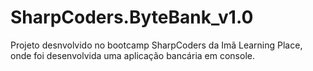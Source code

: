 # SharpCoders.ByteBank_v1.0

Projeto desnvolvido no bootcamp SharpCoders da Imã Learning Place, onde foi desenvolvida uma aplicação bancária em console.

